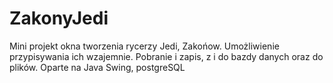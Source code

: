 # ZakonyJedi

Mini projekt okna tworzenia rycerzy Jedi, Zakońow. Umożliwienie przypisywania ich wzajemnie.
Pobranie i zapis, z i do bazdy danych oraz do plików.
Oparte na Java Swing, postgreSQL

